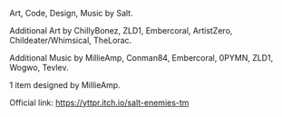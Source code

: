 Art, Code, Design, Music by Salt.

Additional Art by ChillyBonez, ZLD1, Embercoral, ArtistZero, Childeater/Whimsical, TheLorac.

Additional Music by MillieAmp, Conman84, Embercoral, 0PYMN, ZLD1, Wogwo, Tevlev.

1 item designed by MillieAmp.

Official link: https://yttpr.itch.io/salt-enemies-tm
